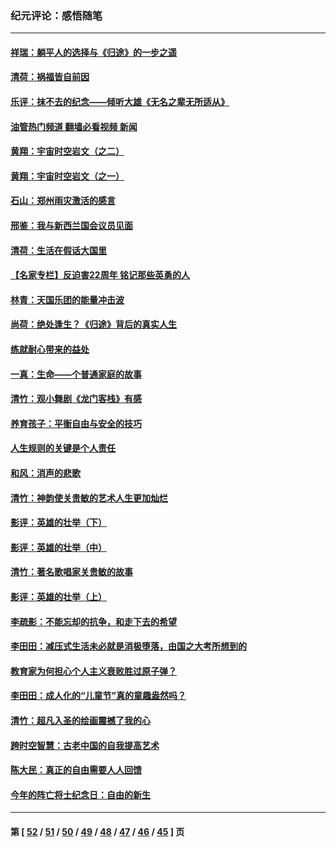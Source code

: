 ### 纪元评论：感悟随笔
---
#### [祥瑞：躺平人的选择与《归途》的一步之遥](../../pages/nsc1035/n13213201.md?09120330) 
#### [清荷：祸福皆自前因](../../pages/nsc1035/n13213177.md?09120330) 
#### [乐评：抹不去的纪念——倾听大雄《无名之辈无所适从》](../../pages/nsc1035/n13163359.md?09120330) 
#### [油管热门频道 翻墙必看视频 新闻](ok?09120330)
#### [黄翔：宇宙时空岩文（之二）](../../pages/nsc1035/n13141116.md?09120330) 
#### [黄翔：宇宙时空岩文（之一）](../../pages/nsc1035/n13140355.md?09120330) 
#### [石山：郑州雨灾激活的感言](../../pages/nsc1035/n13135372.md?09120330) 
#### [邢鉴：我与新西兰国会议员见面](../../pages/nsc1035/n13111626.md?09120330) 
#### [清荷：生活在假话大国里](../../pages/nsc1035/n13103916.md?09120330) 
#### [【名家专栏】反迫害22周年 铭记那些英勇的人](../../pages/nsc1035/n13102771.md?09120330) 
#### [林青：天国乐团的能量冲击波](../../pages/nsc1035/n13099634.md?09120330) 
#### [尚荷：绝处逢生？《归途》背后的真实人生](../../pages/nsc1035/n13099470.md?09120330) 
#### [练就耐心带来的益处](../../pages/nsc1035/n13081876.md?09120330) 
#### [一真：生命——个普通家庭的故事](../../pages/nsc1035/n13075782.md?09120330) 
#### [清竹：观小舞剧《龙门客栈》有感](../../pages/nsc1035/n13069850.md?09120330) 
#### [养育孩子：平衡自由与安全的技巧](../../pages/nsc1035/n13054510.md?09120330) 
#### [人生规则的关键是个人责任](../../pages/nsc1035/n13053252.md?09120330) 
#### [和风：消声的悲歌](../../pages/nsc1035/n13051994.md?09120330) 
#### [清竹：神韵使关贵敏的艺术人生更加灿烂](../../pages/nsc1035/n13038731.md?09120330) 
#### [影评：英雄的壮举（下）](../../pages/nsc1035/n13027438.md?09120330) 
#### [影评：英雄的壮举（中）](../../pages/nsc1035/n13027244.md?09120330) 
#### [清竹：著名歌唱家关贵敏的故事](../../pages/nsc1035/n13025435.md?09120330) 
#### [影评：英雄的壮举（上）](../../pages/nsc1035/n13024688.md?09120330) 
#### [李疏影：不能忘却的抗争，和走下去的希望](../../pages/nsc1035/n13022097.md?09120330) 
#### [李田田：减压式生活未必就是消极堕落，由国之大考所想到的](../../pages/nsc1035/n13017621.md?09120330) 
#### [教育家为何担心个人主义衰败胜过原子弹？](../../pages/nsc1035/n13002969.md?09120330) 
#### [李田田：成人化的“儿童节”真的童趣盎然吗？](../../pages/nsc1035/n13000386.md?09120330) 
#### [清竹：超凡入圣的绘画震撼了我的心](../../pages/nsc1035/n12993985.md?09120330) 
#### [跨时空智慧：古老中国的自我提高艺术](../../pages/nsc1035/n12988506.md?09120330) 
#### [陈大民：真正的自由需要人人回馈](../../pages/nsc1035/n12990148.md?09120330) 
#### [今年的阵亡将士纪念日：自由的新生](../../pages/nsc1035/n12989540.md?09120330) 

---
#### 第 [ [52](./52.md?09120330) / [51](./51.md?09120330) / [50](./50.md?09120330) / [49](./49.md?09120330) / [48](./48.md?09120330) / [47](./47.md?09120330) / [46](./46.md?09120330) / [45](./45.md?09120330) ] 页

